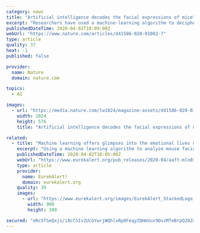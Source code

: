 ```yaml
---
category: news
title: "Artificial intelligence decodes the facial expressions of mice"
excerpt: "Researchers have used a machine-learning algorithm to decipher the seemingly inscrutable facial expressions of laboratory mice. The work could have implications for pinpointing the neurons in the human brain that encode certain expressions."
publishedDateTime: 2020-04-02T18:09:00Z
webUrl: "https://www.nature.com/articles/d41586-020-01002-7"
type: article
quality: 37
heat: -1
published: false

provider:
  name: Nature
  domain: nature.com

topics:
  - AI

images:
  - url: "https://media.nature.com/lw1024/magazine-assets/d41586-020-01002-7/d41586-020-01002-7_17859704.jpg"
    width: 1024
    height: 576
    title: "Artificial intelligence decodes the facial expressions of mice"

related:
  - title: "Machine learning offers glimpses into the emotional lives of mice"
    excerpt: "Using a machine learning algorithm to analyze mouse facial expressions, Nejc Dolensek and colleagues have uncovered the neurological origins of emotional states. Their work \"provides an objective analysis tool that is essential to be able to understand the neurobiological mechanisms of emotions, to identify species-specific emotions ..."
    publishedDateTime: 2020-04-02T18:05:00Z
    webUrl: "https://www.eurekalert.org/pub_releases/2020-04/aaft-mlo033020.php"
    type: article
    provider:
      name: EurekAlert!
      domain: eurekalert.org
    quality: 39
    images:
      - url: "https://www.eurekalert.org/images/EurekAlert_StackedLogo_RGB.jpg"
        width: 900
        height: 300

secured: "oRc5fSeQxjs/i8cC5Iv2UcGYwrjWQhlxRp0FeqyZQHmVuv9DvzMfeBrpQ28Z4mci6t45c5TWHAbGu8dTtEK4QDeGffBg2Y/Cg1TO5A4eBw0yspFlicm42d0tZughLAjR0MCwdvCtX/eZV+0w1LnKC03BPv/BrsUWkQH6uw/8UZYA1o6POdbOUNiSGGB4DbBJJlgVPNS964Mqad9IMJJiFsIV67e23LhGTgp96g4Bq5/WZxqOOVizIWV+eIAZYbaWJHqvkZGnF72VezOD24oherOfD4Ld4zV3Qpzl9KJC/p1r2MTvTRr/koLRKSXKm92M0KBeilOiw24TexotXAYPJeIpQa4ieux5SvLgDn0A8hRs5nKJN7JZYNZvfTvjYDEJVSQ7DWUmZleQ3MCJNR7i8Xr85f5e+bV+jqadnUwnk26y2yIqv0C3KR6cLjYxrVMSp+frcBotmO9j+afqpELwDUTXQqco2UVq0UaNqwBK27E=;kbt7Bl702YDaWILhonPxKw=="
---
```


